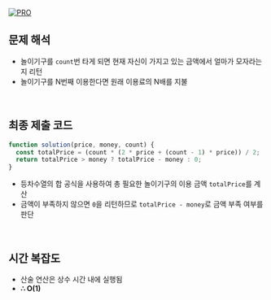 [![PRO]][Link]

## 문제 해석

- 놀이기구를 `count`번 타게 되면 현재 자신이 가지고 있는 금액에서 얼마가 모자라는지 리턴
- 놀이기구를 N번째 이용한다면 원래 이용료의 N배를 지불

<br/>

## 최종 제출 코드

```javascript
function solution(price, money, count) {
  const totalPrice = (count * (2 * price + (count - 1) * price)) / 2;
  return totalPrice > money ? totalPrice - money : 0;
}
```

- 등차수열의 합 공식을 사용하여 총 필요한 놀이기구의 이용 금액 `totalPrice`를 계산
- 금액이 부족하지 않으면 `0`을 리턴하므로 `totalPrice - money`로 금액 부족 여부를 판단

<br/>

## 시간 복잡도

- 산술 연산은 상수 시간 내에 실행됨
- **∴ O(1)**

<!---------------------------------------------------------------------------->

[PRO]: https://github.com/GoSSaChin/algorithm-js/assets/107768516/67c43b52-bc3f-4571-a249-5519021afbb0
[Link]: https://school.programmers.co.kr/learn/courses/30/lessons/82612

